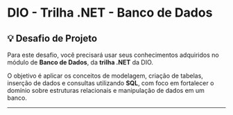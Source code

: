 # DIO - Trilha .NET - Banco de Dados

## 💡 Desafio de Projeto

Para este desafio, você precisará usar seus conhecimentos adquiridos no módulo de **Banco de Dados**, da **trilha .NET** da DIO.

O objetivo é aplicar os conceitos de modelagem, criação de tabelas, inserção de dados e consultas utilizando **SQL**, com foco em fortalecer o domínio sobre estruturas relacionais e manipulação de dados em um banco.

---
